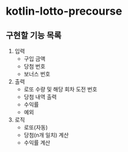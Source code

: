 # kotlin-lotto-precourse
## 구현할 기능 목록
1. 입력
   - 구입 금액
   - 당첨 번호
   - 보너스 번호
2. 출력
   - 로또 수량 및 해당 회차 도전 번호
   - 당첨 내역 출력
   - 수익률
   - 예외
3. 로직
    - 로또(자동)
    - 당첨(n개 일치) 계산
    - 수익률 계산
